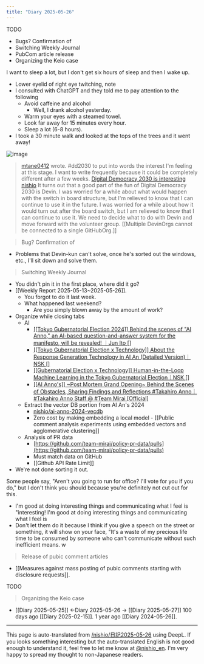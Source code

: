 ```yaml
---
title: "Diary 2025-05-26"
---
```



TODO
- Bugs? Confirmation of
- Switching Weekly Journal
- PubCom article release
- Organizing the Keio case

I want to sleep a lot, but I don't get six hours of sleep and then I wake up.
- Lower eyelid of right eye twitching, note
- I consulted with ChatGPT and they told me to pay attention to the following
    - Avoid caffeine and alcohol
        - Well, I drank alcohol yesterday.
    - Warm your eyes with a steamed towel.
    - Look far away for 15 minutes every hour.
    - Sleep a lot (6-8 hours).
- I took a 30 minute walk and looked at the tops of the trees and it went away!

![image](https://gyazo.com/1e559ee138765650b5c6494ca8a7b866/thumb/1000)


> [mtane0412](https://x.com/mtane0412/status/1919725106890473514) wrote.
>  #dd2030 to put into words the interest I'm feeling at this stage.
>  I want to write frequently because it could be completely different after a few weeks.
>  [Digital Democracy 2030 is interesting](https://hanatane.net/join-dd2030-asap/)
> [nishio](https://x.com/nishio/status/1926782560014627326) It turns out that a good part of the fun of Digital Democracy 2030 is Devin. I was worried for a while about what would happen with the switch in board structure, but I'm relieved to know that I can continue to use it in the future. I was worried for a while about how it would turn out after the board switch, but I am relieved to know that I can continue to use it.
We need to decide what to do with Devin and move forward with the volunteer group.
[[Multiple DevinOrgs cannot be connected to a single GitHubOrg.]]

> Bug? Confirmation of
- Problems that Devin-kun can't solve, once he's sorted out the windows, etc., I'll sit down and solve them.

> Switching Weekly Journal
- You didn't pin it in the first place, where did it go?
- [[Weekly Report 2025-05-13~2025-05-26]].
    - You forgot to do it last week.
    - What happened last weekend?
        - Are you simply blown away by the amount of work?
- Organize while closing tabs
    - AI
        - [[[Tokyo Gubernatorial Election 2024]] Behind the scenes of "AI Anno," an AI-based question-and-answer system for the manifesto, will be revealed! ｜Jun Ito []](https://note.com/jujunjun110/n/n0362b324831f)
        - [[[Tokyo Gubernatorial Election x Technology]] About the Response Generation Technology in AI An (Detailed Version)｜NSK []](https://note.com/nasukas/n/na82da7e5c097)
        - [[[Gubernatorial Election x Technology]] Human-in-the-Loop Machine Learning in the Tokyo Gubernatorial Election｜NSK []](https://note.com/nasukas/n/n5e1a79a485e9)
        - [[[AI Anno's]] ~Post Mortem Grand Opening~ Behind the Scenes of Obstacles, Sharing Findings and Reflections #Takahiro Anno｜#Takahiro Anno Staff @ #Team Mirai [Official]](https://note.com/annotakahiro24/n/n935287ed888b)
    - Extract the vector DB portion from AI An's 2024
        - [nishio/ai-anno-2024-vecdb](https://github.com/nishio/ai-anno-2024-vecdb)
        - Zero cost by making embedding a local model
                - [[Public comment analysis experiments using embedded vectors and agglomerative clustering]]
    - Analysis of PR data
        - [https://github.com/team-mirai/policy-pr-data/pulls](https://github.com/team-mirai/policy-pr-data/pulls)
        - Must match data on GitHub
        - [[Github API Rate Limit]]
- We're not done sorting it out.

Some people say, "Aren't you going to run for office? I'll vote for you if you do," but I don't think you should because you're definitely not cut out for this.
- I'm good at doing interesting things and communicating what I feel is "interesting! I'm good at doing interesting things and communicating what I feel is
- Don't let them do it because I think if you give a speech on the street or something, it will show on your face, "It's a waste of my precious life time to be consumed by someone who can't communicate without such inefficient means. w

> Release of pubic comment articles
- [[Measures against mass posting of pubic comments starting with disclosure requests]].

TODO
> Organizing the Keio case

- [[Diary 2025-05-25]] ←Diary 2025-05-26 → [[Diary 2025-05-27]]
100 days ago [[Diary 2025-02-15]].
1 year ago [[Diary 2024-05-26]].
---
This page is auto-translated from [/nishio/日記2025-05-26](https://scrapbox.io/nishio/日記2025-05-26) using DeepL. If you looks something interesting but the auto-translated English is not good enough to understand it, feel free to let me know at [@nishio_en](https://twitter.com/nishio_en). I'm very happy to spread my thought to non-Japanese readers.